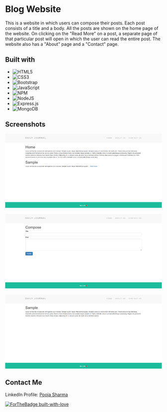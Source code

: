 # Blog Website

This is a website in which users can compose their posts. Each post consists of a title and a body. All the posts are shown on the home page of the website. 
On clicking on the "Read More" on a post, a separate page of that particular post will open in which the user can read the entire post. 
The website also has a "About" page and a "Contact" page.

## Built with

* ![HTML5](https://img.shields.io/badge/html5-%23E34F26.svg?style=for-the-badge&logo=html5&logoColor=white)
* ![CSS3](https://img.shields.io/badge/css3-%231572B6.svg?style=for-the-badge&logo=css3&logoColor=white)
* ![Bootstrap](https://img.shields.io/badge/bootstrap-%238511FA.svg?style=for-the-badge&logo=bootstrap&logoColor=white)
* ![JavaScript](https://img.shields.io/badge/javascript-%23323330.svg?style=for-the-badge&logo=javascript&logoColor=%23F7DF1E)
* ![NPM](https://img.shields.io/badge/NPM-%23CB3837.svg?style=for-the-badge&logo=npm&logoColor=white)
* ![NodeJS](https://img.shields.io/badge/node.js-6DA55F?style=for-the-badge&logo=node.js&logoColor=white)
* ![Express.js](https://img.shields.io/badge/express.js-%23404d59.svg?style=for-the-badge&logo=express&logoColor=%2361DAFB)
* ![MongoDB](https://img.shields.io/badge/MongoDB-%234ea94b.svg?style=for-the-badge&logo=mongodb&logoColor=white)


## Screenshots
<kbd><img src="https://github.com/poojasharma097/Blog-Website/blob/master/screenshots/Blog-home.png" /></kbd> 
&nbsp;&nbsp;&nbsp;
<kbd><img src="https://github.com/poojasharma097/Blog-Website/blob/master/screenshots/Blog-compose.png" /></kbd>
&nbsp;&nbsp;&nbsp;
<kbd><img src="https://github.com/poojasharma097/Blog-Website/blob/master/screenshots/Blog-sample.png" /></kbd>


## Contact Me
LinkedIn Profile: [Pooja Sharma](https://www.linkedin.com/in/pooja-sharma-a80458222/)

[![ForTheBadge built-with-love](http://ForTheBadge.com/images/badges/built-with-love.svg)](https://GitHub.com/poojasharma097)
